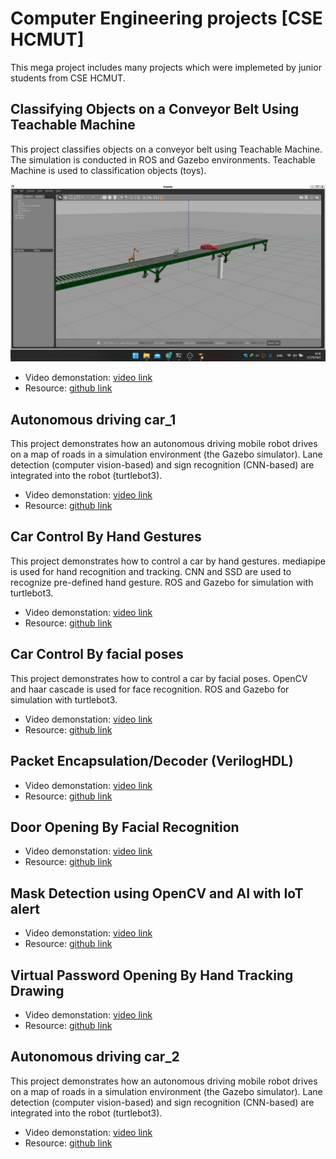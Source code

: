 # Computer Engineering projects [CSE HCMUT]
This mega project includes many projects which were implemeted by junior students from CSE HCMUT.

## Classifying Objects on a Conveyor Belt Using Teachable Machine
This project classifies objects on a conveyor belt using Teachable Machine. The simulation is conducted in ROS and Gazebo environments. Teachable Machine is used to classification objects (toys).

<img src="https://github.com/ThanhBinhTran/Computer_Engineering_Projects_HCMUT/blob/master/img_preview/Classifying_Objects_on_a_Conveyor_Belt_Using_Teachable_Machine.png" width="550" alt="EKF pic">

* Video demonstation: [video link](https://www.youtube.com/watch?v=Dy7gdBxmWpg)
* Resource: [github link](https://github.com/ptquang2000/Classifying-objects-on-conveyor-belt-using-camera)

## Autonomous driving car_1
This project demonstrates how an autonomous driving mobile robot drives on a map of roads in a simulation environment (the Gazebo simulator). Lane detection (computer vision-based) and sign recognition (CNN-based) are integrated into the robot (turtlebot3).

* Video demonstation: [video link](https://www.youtube.com/watch?v=Wac6ImbJlJM&list=PLn3hwTWCHGlEuYv97pzRpPNgz2CqJkbVS&index=3)
* Resource: [github link](https://github.com/bombeo659/Self-driving-car.git)

## Car Control By Hand Gestures
This project demonstrates how to control a car by hand gestures. mediapipe  is used for hand recognition and tracking. CNN and SSD are used to recognize pre-defined hand gesture. ROS and Gazebo for simulation with turtlebot3.

* Video demonstation: [video link](https://www.youtube.com/watch?v=dymQYEBCqmw&list=PLn3hwTWCHGlEuYv97pzRpPNgz2CqJkbVS&index=6)
* Resource: [github link](https://github.com/Thai-Ngo/DrivingCarByHandGestures)

## Car Control By facial poses
This project demonstrates how to control a car by facial poses. OpenCV and haar cascade is used for face recognition. ROS and Gazebo for simulation with turtlebot3.

* Video demonstation: [video link](https://www.youtube.com/watch?v=68svy1VJfkg&list=PLn3hwTWCHGlEuYv97pzRpPNgz2CqJkbVS&index=8)
* Resource: [github link](https://github.com/thaibinh111/DrivingCarByFace.git)

## Packet Encapsulation/Decoder (VerilogHDL)

* Video demonstation: [video link](https://www.youtube.com/watch?v=Dy7gdBxmWpg)
* Resource: [github link](https://github.com/ntpt7921/Verilog_UDP_TCP)

## Door Opening By Facial Recognition

* Video demonstation: [video link](https://www.youtube.com/watch?v=27FZj82XcFA&list=PLn3hwTWCHGlEuYv97pzRpPNgz2CqJkbVS&index=10)
* Resource: [github link](https://github.com/NCT2311/FaceRecognition.git)

## Mask Detection using OpenCV and AI with IoT alert

* Video demonstation: [video link](https://www.youtube.com/watch?v=-fE3wsU1zPM&list=PLn3hwTWCHGlEuYv97pzRpPNgz2CqJkbVS&index=9)
* Resource: [github link](https://github.com/huynhngoctan2000/Mask_Detection)

## Virtual Password Opening By Hand Tracking Drawing

* Video demonstation: [video link](https://www.youtube.com/watch?v=gUwV1YIXeL4&list=PLn3hwTWCHGlEuYv97pzRpPNgz2CqJkbVS&index=7)
* Resource: [github link](https://github.com/L3on30/UnlockDoorByHandGesture)

## Autonomous driving car_2
This project demonstrates how an autonomous driving mobile robot drives on a map of roads in a simulation environment (the Gazebo simulator). Lane detection (computer vision-based) and sign recognition (CNN-based) are integrated into the robot (turtlebot3).

* Video demonstation: [video link](https://www.youtube.com/watch?v=sqvqwtr9-zA&list=PLn3hwTWCHGlEuYv97pzRpPNgz2CqJkbVS&index=5)
* Resource: [github link](https://github.com/DuyThinh1415/Project_TKLL)
